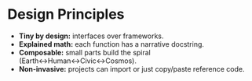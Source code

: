 # Design Principles

- **Tiny by design:** interfaces over frameworks.
- **Explained math:** each function has a narrative docstring.
- **Composable:** small parts build the spiral (Earth↔Human↔Civic↔Cosmos).
- **Non-invasive:** projects can import or just copy/paste reference code.
